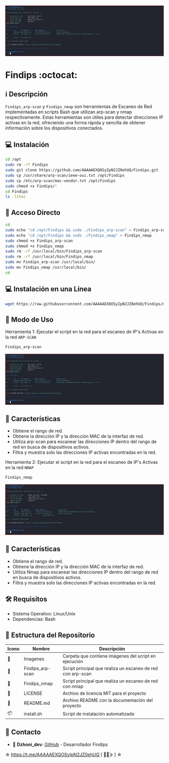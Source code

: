 ﻿![logo](https://github.com/AAAAAEXQOSyIpN2JZ0ehUQ/Findips/blob/main/Imagenes/Findips_arp-scan.jpg)

# Findips :octocat:

## :information_source: Descripción
`Findips_arp-scan` y `Findips_nmap` son herramientas de Escaneo de Red implementadas en scripts Bash que utilizan arp-scan y nmap 
respectivamente. Estas herramientas son útiles para detectar direcciones IP activas en la red, ofreciendo una forma 
rápida y sencilla de obtener información sobre los dispositivos conectados.

## :computer: Instalación
```bash
cd /opt
sudo rm -rf Findips
sudo git clone https://github.com/AAAAAEXQOSyIpN2JZ0ehUQ/Findips.git
sudo cp /usr/share/arp-scan/ieee-oui.txt /opt/Findips
sudo cp /etc/arp-scan/mac-vendor.txt /opt/Findips
sudo chmod +x Findips/*
cd Findips
ls -lthas
```

## :key: Acceso Directo
```bash
cd 
sudo echo "cd /opt/Findips && sudo ./Findips_arp-scan" > Findips_arp-scan
sudo echo "cd /opt/Findips && sudo ./Findips_nmap" > Findips_nmap
sudo chmod +x Findips_arp-scan
sudo chmod +x Findips_nmap
sudo rm -rf /usr/local/bin/Findips_arp-scan
sudo rm -rf /usr/local/bin/Findips_nmap
sudo mv Findips_arp-scan /usr/local/bin/
sudo mv Findips_nmap /usr/local/bin/
cd
```

## :computer: Instalación en una Línea
```bash
wget https://raw.githubusercontent.com/AAAAAEXQOSyIpN2JZ0ehUQ/Findips/main/install.sh; sudo chmod +x install.sh; sudo ./install.sh; sudo rm -rf install.sh
```

## :rocket: Modo de Uso

Herramienta 1: Ejecutar el script en la red para el escaneo de IP's Activas en la red `ARP-SCAN`

```bash
Findips_arp-scan
```
![logo](https://github.com/AAAAAEXQOSyIpN2JZ0ehUQ/Findips/blob/main/Imagenes/Findips_arp-scan.jpg)

## :star2: Características 

* Obtiene el rango de red.
* Obtiene la dirección IP y la dirección MAC de la interfaz de red.
* Utiliza arp-scan para escanear las direcciones IP dentro del rango de red en busca de dispositivos activos.
* Filtra y muestra solo las direcciones IP activas encontradas en la red.

Herramienta 2: Ejecutar el script en la red para el escaneo de IP's Activas en la red `NMAP`

```bash
Findips_nmap
```
![logo](https://github.com/AAAAAEXQOSyIpN2JZ0ehUQ/Findips/blob/main/Imagenes/Findips_nmap.jpg)

## :star2: Características 

* Obtiene el rango de red.
* Obtiene la dirección IP y la dirección MAC de la interfaz de red.
* Utiliza Nmap para escanear las direcciones IP dentro del rango de red en busca de dispositivos activos.
* Filtra y muestra solo las direcciones IP activas encontradas en la red.

## :hammer_and_wrench: Requisitos 

- Sistema Operativo: Linux/Unix
- Dependencias: Bash

## :open_file_folder: Estructura del Repositorio

| Icono            | Nombre              | Descripción                                      |
|------------------|---------------------|--------------------------------------------------|
| :file_folder:    | Imagenes            | Carpeta que contiene imágenes del script en ejecución |
| :page_facing_up: | Findips_arp-scan    | Script principal que realiza un escaneo de red con arp-scan |
| :page_facing_up: | Findips_nmap        | Script principal que realiza un escaneo de red con nmap |
| :page_facing_up: | LICENSE             | Archivo de licencia MIT para el proyecto         |
| :book:           | README.md           | Archivo README con la documentación del proyecto |
| :package:        | install.sh          | Script de instalación automatizada               |

## :email: Contacto 
* :busts_in_silhouette: **Dzhoni_dev**: [GitHub](https://github.com/AAAAAEXQOSyIpN2JZ0ehUQ/Findips) - Desarrollador Findips  

☆ https://t.me/AAAAAEXQOSyIpN2JZ0ehUQ [  ⃘⃤꙰✰ ] ☆
